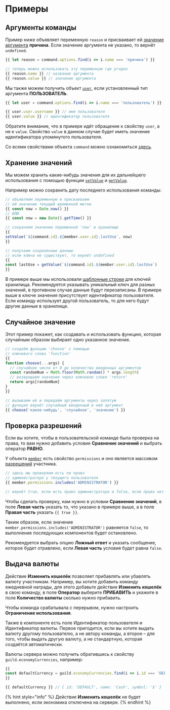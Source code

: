# Примеры

## Аргументы команды <a href="#command-arguments" id="command-arguments"></a>

Пример ниже объявляет переменную `reason` и присваивает ей [значение аргумента](data-types.md#option) **причина**. Если значение аргумента не указано, то вернёт `undefined`.

```javascript
{{ let reason = command.options.find(i => i.name === 'причина') }}

// теперь можно использовать эту переменную где угодно
{{ reason.name }} // название аргумента
{{ reason.value }} // значение аргумента
```

Мы также можем получить объект [`user`](data-types.md#user), если установленный тип аргумента **ПОЛЬЗОВАТЕЛЬ**.

```javascript
{{ let user = command.options.find(i => i.name === 'пользователь') }}

{{ user.user.username }} // имя пользователя
{{ user.value }} // идентификатор пользователя
```

Обратите внимание, что в примере идёт обращение к свойству `user`, а не к `value`. Свойство `value` в данном случае будет иметь значение идентификатора упомянутого пользователя.

Со всеми свойствами объекта `command` можно ознакомиться [здесь](data-types.md#command).

## Хранение значений <a href="#values-storing" id="values-storing"></a>

Мы можем хранить какие-нибудь значения для их дальнейшего использования с помощью функции [`setValue`](functions.md#setvalue-key-value-void) и [`getValue`](functions.md#getvalue-key-any).

Например можно сохранить дату последнего использования команды:

```javascript
// объявляем переменную и присваеваем
// ей значение текущей временной метки
{{ const now = Date.now() }}
// ИЛИ
{{ const now = new Date().getTime() }}

// сохраняем значение переменной 'now' в хранилище
{{
setValue(`${command.id}.${member.user.id}.lastUse`, now)
}}

// получаем сохраненные данные
// если ключа не существует, то вернёт undefined
{{
const lastUse = getValue(`${command.id}.${member.user.id}.lastUse`)
}}
```

В примере выше мы использовали [шаблонные строки](https://developer.mozilla.org/ru/docs/Web/JavaScript/Reference/Template\_literals) для ключей хранилища. Рекомендуется указывать уникальный ключ для разных значений, в противном случае данные будут перезаписаны. В примере выше в ключе значения присутствует идентификатор пользователя. Если команду использует другой пользователь, то для него будут другие данные в хранилище.

## Случайное значение

Этот пример покажет, как создавать и использовать функцию, которая случайным образом выбирает одно указанное значение.

```javascript
// создаём функцию 'choose' с помощью
// ключевого слова 'function'
{{
function choose(...args) {
  // случайное число от 0 до количества введенных аргументов
  const randomNum = Math.floor(Math.random() * args.length)
  // возвращаем значение через ключевое слово 'return'
  return args[randomNum]
}
}}

// вызываем её и передаём аргументы через запятую
// функция вернёт случайный введенный в неё аргумент
{{ choose('какое-нибудь', 'случайное', 'значение') }}
```

## Проверка разрешений

Если вы хотите, чтобы в пользовательской команде была проверка на права, то вам нужно добавить условие **Сравнение значений** и выбрать оператор **РАВНО**.

У объекта [`member`](data-types.md#member) есть свойство `permissions` и оно является массивом [разрешений](https://discord.com/developers/docs/topics/permissions#permissions-bitwise-permission-flags) участника.

```javascript
// здесь мы проверяем есть ли право
// администратора у текущего пользователя
{{ member.permissions.includes('ADMINISTRATOR') }}

// вернёт true, если есть право администратора и false, если права нет
```

Чтобы сделать проверку, нам нужно в условии **Сравнение значений**, в поле **Левая часть** указать то, что указано в примере выше, а в поле **Правая часть** указать `{{ true }}`.

Таким образом, если значение `member.permissions.includes('ADMINISTRATOR')` равняется `false`, то выполнение последующих компонентов будет остановлено.

Рекомендуется выбрать опцию **Ложный ответ** и указать сообщение, которое будет отравлено, если **Левая часть** условия будет равна `false`.

## Выдача валюты

Действие **Изменить кошелёк** позволяет прибавлять или убавлять валюту участникам. Например, вы хотите добавить команду ежедневной награды, для этого добавьте действие **Изменить кошелёк** в свою команду, в поле **Оператор** выберите **ПРИБАВИТЬ** и укажите в поле **Количество валюты** сколько нужно прибавить.

Чтобы команда срабатывала с перерывом, нужно настроить **Ограничение использования**.

Также в компоненте есть поле Идентификатор пользователя и Идентификатор валюты. Первое пригодится, если вы хотите выдать валюту другому пользователю, а не автору команды, а второе – для того, чтобы выдать другую валюту, а не стандартную, которая создаётся автоматически.

Валюты сервера можно получить обратившись к свойству `guild.economyCurrencies`, например:

```javascript
{{
const defaultCurrency = guild.economyCurrencies.find(i => i.id === 'DEFAULT')
}}

{{ defaultCurrency }} // { id: 'DEFAULT', name: 'Cash', symbol: '$' }
```

{% hint style="info" %}
Действие **Изменить кошелёк** не будет выполнено, если экономика отключена на сервере.
{% endhint %}
